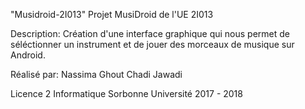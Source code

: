 "Musidroid-2I013" 
Projet MusiDroid de l'UE 2I013 

Description: Création d'une interface graphique qui nous permet de séléctionner un instrument et de jouer des morceaux de musique sur Android.

Réalisé par: 
    Nassima Ghout 
    Chadi Jawadi

Licence 2 Informatique 
Sorbonne Université
2017 - 2018 
